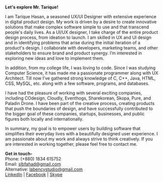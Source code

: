 <b>Let's explore Mr. Tarique!</b>

I am Tarique Hasan, a seasoned UX/UI Designer with extensive experience in digital product design. My work is driven by a desire to create innovative solutions that make complex software simple to use and that transcend people's daily lives. As a UI/UX designer, I take charge of the entire product design process, from ideation to launch. I am skilled in UX and UI design and in identifying problems that arise during the initial iteration of a product's design. I collaborate with developers, marketing teams, and other stakeholders to ensure brand and product synergy. I’m interested in exploring new ideas and love to implement them.

In addition, from my college life, I was loving to code. Since I was studying Computer Science, it has made me a passionate programmer along with UX Architect. Till now I've gathered strong knowledge of C, C++, Java, HTML, CSS,  MySQL, etc. along with a few software, programs, and databases.

I have had the pleasure of working with several exciting companies, including COdesign, Cloudly, Eventhogs, Sharekorean, Skopa, Pure, and Paladin Drone. I have been part of the creative process, creating products that push the boundaries of design, and have successfully contributed to the bigger goal of these companies, startups, businesses, and public figures both locally and internationally.

In summary, my goal is to empower users by building software that simplifies their everyday lives with a beautifully designed user experience. I am passionate about my work and always strive to think creatively. If you are interested in working together, please feel free to contact me.

<b>Get in touch-</b>
<br>
Phone: (+880) 1834 615752
<br>
Email: slbfahad@gmail.com
<br>
Alternative: labencystudio@gmail.com
<br>
<a href="www.linkedin.com/in/slbfahad/">LinkedIn</a> | <a href="https://www.facebook.com/slbfahad/">Facebook</a> | <a href="https://join.skype.com/invite/qngmcWOlm7sW">Skype</a>

<!---
slbfahad/slbfahad is a ✨ special ✨ repository because its `README.md` (this file) appears on your GitHub profile.
You can click the Preview link to take a look at your changes.
--->

